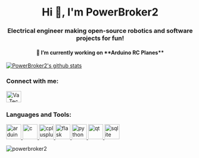 <h1 align="center">Hi 👋, I'm PowerBroker2</h1>
<h3 align="center">Electrical engineer making open-source robotics and software projects for fun!</h3>

<h4 align="center">🔭 I’m currently working on **Arduino RC Planes**</h4>

[![PowerBroker2's github stats](https://github-readme-stats.vercel.app/api?username=PowerBroker2&theme=solarized-light)](https://github.com/anuraghazra/github-readme-stats)

<h3 align="left">Connect with me:</h3>
<p align="left">
<a href="https://www.youtube.com/channel/UCMtvD_Sg7WeCJ690b3qEIAg?pbjreload=102" target="blank"><img align="center" src="https://cdn.jsdelivr.net/npm/simple-icons@3.0.1/icons/youtube.svg" alt="Va_Tech_EE" height="30" width="40" /></a>
</p>

<h3 align="left">Languages and Tools:</h3>
<p align="left"> <a href="https://www.arduino.cc/" target="_blank"> <img src="https://cdn.worldvectorlogo.com/logos/arduino-1.svg" alt="arduino" width="40" height="40"/> </a>
<a href="https://www.cprogramming.com/" target="_blank"> <img src="https://cdn.jsdelivr.net/gh/devicons/devicon@v2.9.0/icons/c/c-plain.svg" alt="c" width="40" height="40"/> </a>
<a href="https://www.w3schools.com/cpp/" target="_blank"> <img src="https://cdn.jsdelivr.net/gh/devicons/devicon@v2.9.0/icons/cplusplus/cplusplus-original.svg" alt="cplusplus" width="40" height="40"/> </a>
<a href="https://flask.palletsprojects.com/" target="_blank"> <img src="https://www.vectorlogo.zone/logos/pocoo_flask/pocoo_flask-icon.svg" alt="flask" width="40" height="40"/> </a>
<a href="https://www.python.org" target="_blank"> <img src="https://cdn.jsdelivr.net/gh/devicons/devicon@v2.9.0/icons/python/python-original.svg" alt="python" width="40" height="40"/> </a>
<a href="https://www.qt.io/" target="_blank"> <img src="https://upload.wikimedia.org/wikipedia/commons/0/0b/Qt_logo_2016.svg" alt="qt" width="40" height="40"/> </a>
<a href="https://www.sqlite.org/" target="_blank"> <img src="https://www.vectorlogo.zone/logos/sqlite/sqlite-icon.svg" alt="sqlite" width="40" height="40"/> </a> </p>

<p align="left"> <img src="https://komarev.com/ghpvc/?username=powerbroker2&label=Profile%20views&color=0e75b6&style=flat" alt="powerbroker2" /> </p>
